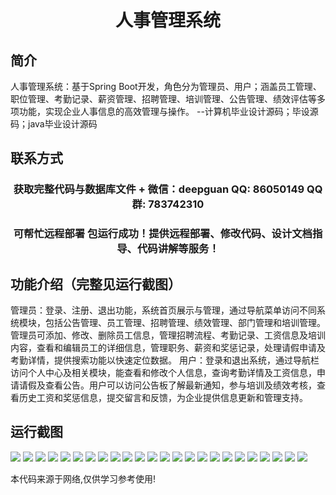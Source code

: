 <p><h1 align="center">人事管理系统</h1></p>

## 简介
人事管理系统：基于Spring Boot开发，角色分为管理员、用户；涵盖员工管理、职位管理、考勤记录、薪资管理、招聘管理、培训管理、公告管理、绩效评估等多项功能，实现企业人事信息的高效管理与操作。    --计算机毕业设计源码；毕设源码；java毕业设计源码


## 联系方式
<p><h3 align="center">获取完整代码与数据库文件 + 微信：deepguan QQ: 86050149 QQ群: 783742310</h3></p>
<p><h3 align="center">可帮忙远程部署 包运行成功！提供远程部署、修改代码、设计文档指导、代码讲解等服务！</h3></p>

## 功能介绍（完整见运行截图）
管理员：登录、注册、退出功能，系统首页展示与管理，通过导航菜单访问不同系统模块，包括公告管理、员工管理、招聘管理、绩效管理、部门管理和培训管理。管理员可添加、修改、删除员工信息，管理招聘流程、考勤记录、工资信息及培训内容，查看和编辑员工的详细信息，管理职务、薪资和奖惩记录，处理请假申请及考勤详情，提供搜索功能以快速定位数据。 用户：登录和退出系统，通过导航栏访问个人中心及相关模块，能查看和修改个人信息，查询考勤详情及工资信息，申请请假及查看公告。用户可以访问公告板了解最新通知，参与培训及绩效考核，查看历史工资和奖惩信息，提交留言和反馈，为企业提供信息更新和管理支持。


## 运行截图
![](img/001.jpg)
![](img/002.jpg)
![](img/003.jpg)
![](img/004.jpg)
![](img/005.jpg)
![](img/006.jpg)
![](img/007.jpg)
![](img/008.jpg)
![](img/009.jpg)
![](img/010.jpg)
![](img/011.jpg)
![](img/012.jpg)
![](img/013.jpg)
![](img/014.jpg)
![](img/015.jpg)
![](img/016.jpg)
![](img/017.jpg)
![](img/018.jpg)
![](img/019.jpg)
![](img/020.jpg)
![](img/021.jpg)
![](img/022.jpg)
![](img/023.jpg)
![](img/024.jpg)

<p>本代码来源于网络,仅供学习参考使用!</p>

